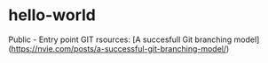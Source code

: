 # hello-world
Public - Entry point
GIT rsources:
[A succesfull Git branching model] (https://nvie.com/posts/a-successful-git-branching-model/)
